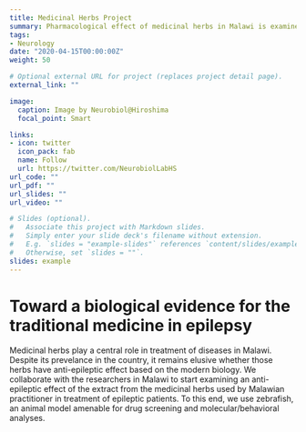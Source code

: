 ```yaml
---
title: Medicinal Herbs Project
summary: Pharmacological effect of medicinal herbs in Malawi is examined using zebrafish as a model.
tags:
- Neurology
date: "2020-04-15T00:00:00Z"
weight: 50

# Optional external URL for project (replaces project detail page).
external_link: ""

image:
  caption: Image by Neurobiol@Hiroshima
  focal_point: Smart

links:
- icon: twitter
  icon_pack: fab
  name: Follow
  url: https://twitter.com/NeurobiolLabHS
url_code: ""
url_pdf: ""
url_slides: ""
url_video: ""

# Slides (optional).
#   Associate this project with Markdown slides.
#   Simply enter your slide deck's filename without extension.
#   E.g. `slides = "example-slides"` references `content/slides/example-slides.md`.
#   Otherwise, set `slides = ""`.
slides: example
---
```

# Toward a biological evidence for the traditional medicine in epilepsy
Medicinal herbs play a central role in treatment of diseases in Malawi. Despite its prevelance in the country, it remains elusive whether those herbs have anti-epileptic effect based on the modern biology. We collaborate with the researchers in Malawi to start examining an anti-epileptic effect of the extract from the medicinal herbs used by Malawian practitioner in treatment of epileptic patients. To this end, we use zebrafish, an animal model amenable for drug screening and molecular/behavioral analyses. 

